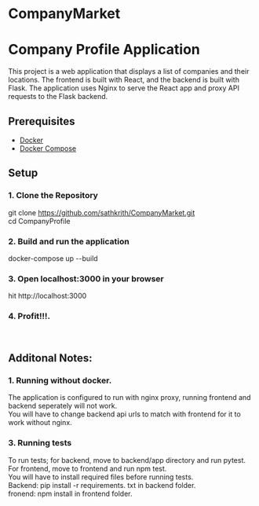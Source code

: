 # CompanyMarket

# Company Profile Application

This project is a web application that displays a list of companies and their locations. The frontend is built with React, and the backend is built with Flask. The application uses Nginx to serve the React app and proxy API requests to the Flask backend.

## Prerequisites

- [Docker](https://www.docker.com/get-started)
- [Docker Compose](https://docs.docker.com/compose/install/)

## Setup

### 1. Clone the Repository

git clone https://github.com/sathkrith/CompanyMarket.git <br>
cd CompanyProfile

### 2. Build and run the application
docker-compose up --build

### 3. Open localhost:3000 in your browser
hit http://localhost:3000 

### 4. Profit!!!.
<br>

## Additonal Notes:
### 1. Running without docker.
The application is configured to run with nginx proxy, running frontend and backend seperately will not work.<br>
You will have to change backend api urls to match with frontend for it to work without nginx.
### 3. Running tests
To run tests; for backend, move to backend/app directory and run pytest. <br>
For frontend, move to frontend and run npm test. <br>
You will have to install required files before running tests.<br>
Backend: pip install -r requirements. txt in backend folder.<br>
fronend: npm install in frontend folder.


